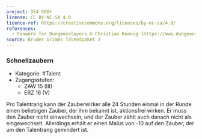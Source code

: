 ```yaml
---
project: DS4 SRD+
license: CC BY-NC-SA 4.0
licence-ref: https://creativecommons.org/licenses/by-nc-sa/4.0/
references: 
  - Fanwerk for Dungeonslayers © Christian Kennig (https://www.dungeonslayers.net/)
source: Bruder Grimms Talentpaket 2
---
```


### Schnellzaubern

- Kategorie: #Talent
- Zugangsstufen:
  - ZAW 15 (III)
  - ERZ 16 (V)

Pro Talentrang kann der Zauberwirker alle 24 Stunden einmal in der Runde einen beliebigen Zauber, der ihm bekannt ist, aktionsfrei wirken. Er muss den Zauber nicht einwechseln, und der Zauber zählt auch danach nicht als eingewechselt. Allerdings erhält er einen Malus von -10 auf den Zauber, der um den Talentrang gemindert ist.

